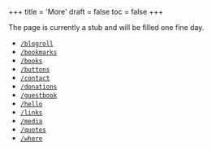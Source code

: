+++
title = 'More'
draft = false
toc = false
+++

The page is currently a stub and will be filled one fine day.

- [`/blogroll`](blogroll.md)
- [`/bookmarks`](bookmarks.md)
- [`/books`](books.md)
- [`/buttons`](buttons.md)
- [`/contact`](contact.md)
- [`/donations`](donations.md)
- [`/guestbook`](guestbook.md)
- [`/hello`](hello.md)
- [`/links`](links.md)
- [`/media`](media.md)
- [`/quotes`](quotes.md)
- [`/where`](where.md)
